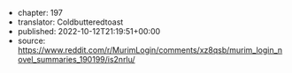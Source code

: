 - chapter: 197
- translator: Coldbutteredtoast
- published: 2022-10-12T21:19:51+00:00
- source: https://www.reddit.com/r/MurimLogin/comments/xz8qsb/murim_login_novel_summaries_190199/is2nrlu/
